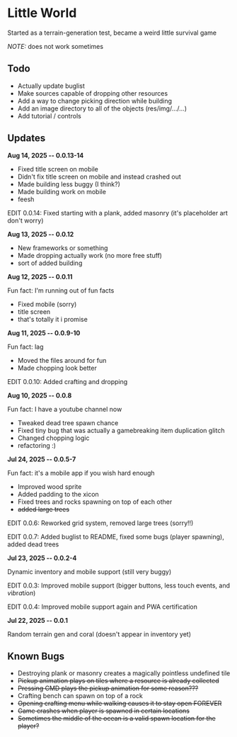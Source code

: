 # Little World

Started as a terrain-generation test, became a weird little survival game

*NOTE:* does not work sometimes

## Todo

* Actually update buglist
* Make sources capable of dropping other resources
* Add a way to change picking direction while building
* Add an image directory to all of the objects (res/img/.../...)
* Add tutorial / controls

## Updates

**Aug 14, 2025 -- 0.0.13-14**

* Fixed title screen on mobile 
* Didn't fix title screen on mobile and instead crashed out
* Made building less buggy (I think?)
* Made building work on mobile
* feesh

EDIT 0.0.14: Fixed starting with a plank, added masonry (it's placeholder art don't worry)

**Aug 13, 2025 -- 0.0.12**

* New frameworks or something
* Made dropping actually work (no more free stuff)
* sort of added building

**Aug 12, 2025 -- 0.0.11**

Fun fact: I'm running out of fun facts

* Fixed mobile (sorry)
* title screen
* that's totally it i promise

**Aug 11, 2025 -- 0.0.9-10**

Fun fact: lag

* Moved the files around for fun
* Made chopping look better

EDIT 0.0.10: Added crafting and dropping

**Aug 10, 2025 -- 0.0.8**

Fun fact: I have a youtube channel now

* Tweaked dead tree spawn chance
* Fixed tiny bug that was actually a gamebreaking item duplication glitch
* Changed chopping logic
* refactoring :)

**Jul 24, 2025 -- 0.0.5-7**

Fun fact: it's a mobile app if you wish hard enough

* Improved wood sprite
* Added padding to the xicon
* Fixed trees and rocks spawning on top of each other
* ~~added large trees~~

EDIT 0.0.6: Reworked grid system, removed large trees (sorry!!)

EDIT 0.0.7: Added buglist to README, fixed some bugs (player spawning), added dead trees


**Jul 23, 2025 -- 0.0.2-4**

Dynamic inventory and mobile support (still very buggy)

EDIT 0.0.3: Improved mobile support (bigger buttons, less touch events, and *v*i*b*r*a*t*i*o*n*)

EDIT 0.0.4: Improved mobile support again and PWA certification

**Jul 22, 2025 -- 0.0.1**

Random terrain gen and coral (doesn't appear in inventory yet)


## Known Bugs

* Destroying plank or masonry creates a magically pointless undefined tile
* ~~Pickup animation plays on tiles where a resource is already collected~~
* ~~Pressing CMD plays the pickup animation for some reason???~~
* Crafting bench can spawn on top of a rock
* ~~Opening crafting menu while walking causes it to stay open FOREVER~~
* ~~Game crashes when player is spawned in certain locations~~
* ~~Sometimes the middle of the ocean is a valid spawn location for the player?~~